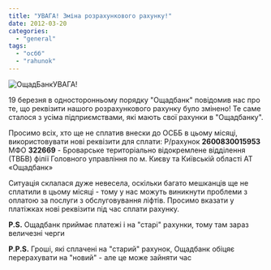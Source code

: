 ```yaml
---
title: "УВАГА! Зміна розрахункового рахунку!"
date: 2012-03-20
categories: 
  - "general"
tags: 
  - "осбб"
  - "rahunok"
---
```


![](http://shevchenko4a.brovary.org/wp-content/uploads/2012/03/OshhadBank1.jpg "ОщадБанк")УВАГА!

19 березня в односторонньому порядку "Ощадбанк" повідомив нас про те, що реквізити нашого розрахункового рахунку було змінено! Те саме сталося з усіма підприємствами, які мають свої рахунки в "Ощадбанку".

Просимо всіх, хто ще не сплатив внески до ОСББ в цьому місяці, використовувати нові реквізити для сплати: Р/рахунок **2600830015953** МФО **322669** \- Броварське територіально відокремлене відділення (ТВБВ) філії Головного управління по м. Києву та Київській області АТ «Ощадбанк»

Ситуація склалася дуже невесела, оскільки багато мешканців ще не сплатили в цьому місяці - тому у нас можуть виникнути проблеми з оплатою за послуги з обслуговування ліфтів. Просимо вказати у платіжках нові реквізити під час сплати рахунку. <!--more-->

**P.S.** Ощадбанк приймає платежі і на "старі" рахунки, тому там зараз величезні черги

**P.P.S.** Гроші, які сплачені на "старий" рахунок, Ощадбанк обіцяє перерахувати на "новий" - але це може зайняти час
